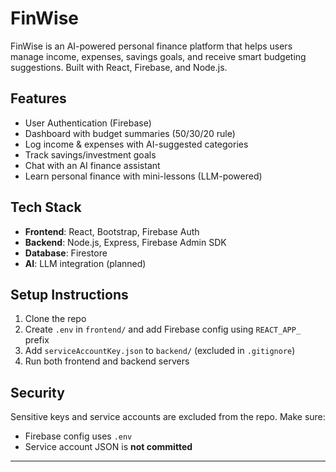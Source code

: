 # FinWise

FinWise is an AI-powered personal finance platform that helps users manage income, expenses, savings goals, and receive smart budgeting suggestions. Built with React, Firebase, and Node.js.

##  Features

-  User Authentication (Firebase)
-  Dashboard with budget summaries (50/30/20 rule)
-  Log income & expenses with AI-suggested categories
-  Track savings/investment goals
-  Chat with an AI finance assistant
-  Learn personal finance with mini-lessons (LLM-powered)

##  Tech Stack

- **Frontend**: React, Bootstrap, Firebase Auth
- **Backend**: Node.js, Express, Firebase Admin SDK
- **Database**: Firestore
- **AI**: LLM integration (planned)

##  Setup Instructions

1. Clone the repo
2. Create `.env` in `frontend/` and add Firebase config using `REACT_APP_` prefix
3. Add `serviceAccountKey.json` to `backend/` (excluded in `.gitignore`)
4. Run both frontend and backend servers

##  Security

Sensitive keys and service accounts are excluded from the repo. Make sure:
- Firebase config uses `.env`
- Service account JSON is **not committed**



---


